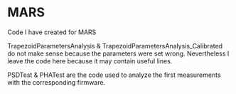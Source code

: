 # MARS
Code I have created for MARS

TrapezoidParametersAnalysis & TrapezoidParametersAnalysis_Calibrated do not make sense because the parameters were set wrong. Nevertheless I leave the code here because it may contain useful lines.

PSDTest & PHATest are the code used to analyze the first measurements with the corresponding firmware.
